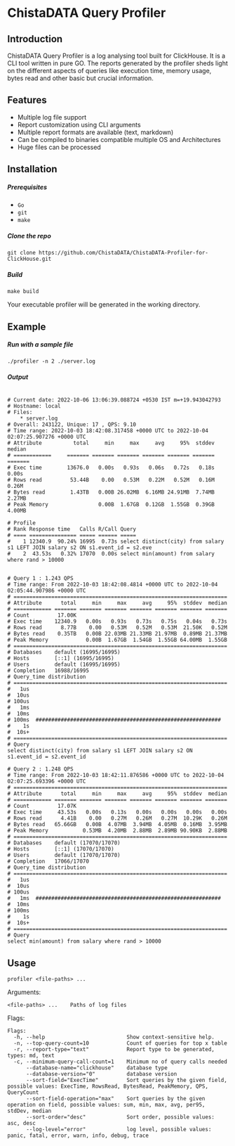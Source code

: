 # ChistaDATA Query Profiler

## Introduction
ChistaDATA Query Profiler is a log analysing tool built for ClickHouse.
It is a CLI tool written in pure GO.
The reports generated by the profiler sheds light on the different aspects of queries
like execution time, memory usage, bytes read and other basic but crucial information.

## Features
* Multiple log file support
* Report customization using CLI arguments
* Multiple report formats are available (text, markdown)
* Can be compiled to binaries compatible multiple OS and Architectures
* Huge files can be processed

## Installation
##### Prerequisites
* `Go`
* `git`
* `make`
##### Clone the repo
```shell
git clone https://github.com/ChistaDATA/ChistaDATA-Profiler-for-ClickHouse.git
```
##### Build
```shell
make build
```

Your executable profiler will be generated in the working directory.

## Example
##### Run with a sample file
```shell
./profiler -n 2 ./server.log
```
##### Output
```

# Current date: 2022-10-06 13:06:39.088724 +0530 IST m=+19.943042793
# Hostname: local
# Files:
	* server.log
# Overall: 243122, Unique: 17 , QPS: 9.10
# Time range: 2022-10-03 18:42:08.317458 +0000 UTC to 2022-10-04 02:07:25.907276 +0000 UTC
# Attribute          total     min     max     avg     95%  stddev  median
# ============     ======= ======= ======= ======= ======= ======= =======
# Exec time        13676.0   0.00s   0.93s   0.06s   0.72s   0.18s   0.00s
# Rows read         53.44B    0.00   0.53M   0.22M   0.52M   0.16M   0.26M
# Bytes read        1.43TB   0.00B 26.02MB  6.16MB 24.91MB  7.74MB  2.27MB
# Peak Memory                0.00B  1.67GB  0.12GB  1.55GB  0.39GB  4.00MB

# Profile
# Rank Response time   Calls R/Call Query
# ==== =============== ===== ====== =====
#    1 12340.9  90.24% 16995  0.73s select distinct(city) from salary s1 LEFT JOIN salary s2 ON s1.event_id = s2.eve
#    2  43.53s   0.32% 17070  0.00s select min(amount) from salary where rand > 10000


# Query 1 : 1.243 QPS
# Time range: From 2022-10-03 18:42:08.4814 +0000 UTC to 2022-10-04 02:05:44.907986 +0000 UTC
# ====================================================================
# Attribute      total     min     max     avg     95%  stddev  median
# ============ ======= ======= ======= ======= ======= ======= =======
# Count         17.00K 
# Exec time    12340.9   0.00s   0.93s   0.73s   0.75s   0.04s   0.73s
# Rows read      8.77B    0.00   0.53M   0.52M   0.53M  21.50K   0.52M
# Bytes read    0.35TB   0.00B 22.03MB 21.33MB 21.97MB  0.89MB 21.37MB
# Peak Memory            0.00B  1.67GB  1.54GB  1.55GB 64.00MB  1.55GB
# ====================================================================
# Databases    default (16995/16995)  
# Hosts        [::1] (16995/16995)  
# Users        default (16995/16995)  
# Completion   16988/16995
# Query_time distribution
# ====================================================================
#   1us  
#  10us  
# 100us  
#   1ms  
#  10ms  
# 100ms  ###########################################################
#    1s  
#  10s+  
# ====================================================================
# Query
select distinct(city) from salary s1 LEFT JOIN salary s2 ON s1.event_id = s2.event_id 

# Query 2 : 1.248 QPS
# Time range: From 2022-10-03 18:42:11.876586 +0000 UTC to 2022-10-04 02:07:25.693396 +0000 UTC
# ====================================================================
# Attribute      total     min     max     avg     95%  stddev  median
# ============ ======= ======= ======= ======= ======= ======= =======
# Count         17.07K 
# Exec time     43.53s   0.00s   0.13s   0.00s   0.00s   0.00s   0.00s
# Rows read      4.41B    0.00   0.27M   0.26M   0.27M  10.29K   0.26M
# Bytes read   65.66GB   0.00B  4.07MB  3.94MB  4.05MB  0.16MB  3.95MB
# Peak Memory           0.53MB  4.20MB  2.88MB  2.89MB 90.90KB  2.88MB
# ====================================================================
# Databases    default (17070/17070)  
# Hosts        [::1] (17070/17070)  
# Users        default (17070/17070)  
# Completion   17066/17070
# Query_time distribution
# ====================================================================
#   1us  
#  10us  
# 100us  
#   1ms  ###########################################################
#  10ms  
# 100ms  
#    1s  
#  10s+  
# ====================================================================
# Query
select min(amount) from salary where rand > 10000

```

## Usage
```
profiler <file-paths> ...
```

Arguments:
```
<file-paths> ...    Paths of log files
```

Flags:
```
Flags:
  -h, --help                          Show context-sensitive help.
  -n, --top-query-count=10            Count of queries for top x table
  -r, --report-type="text"            Report type to be generated, types: md, text
  -c, --minimum-query-call-count=1    Minimum no of query calls needed
      --database-name="clickhouse"    database type
      --database-version="0"          database version
      --sort-field="ExecTime"         Sort queries by the given field, possible values: ExecTime, RowsRead, BytesRead, PeakMemory, QPS, QueryCount
      --sort-field-operation="max"    Sort queries by the given operation on field, possible values: sum, min, max, avg, per95, stdDev, median
      --sort-order="desc"             Sort order, possible values: asc, desc
      --log-level="error"             log level, possible values: panic, fatal, error, warn, info, debug, trace
```
